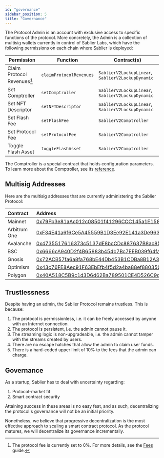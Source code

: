 ```yaml
---
id: "governance"
sidebar_position: 5
title: "Governance"
---
```


The Protocol Admin is an account with exclusive access to specific functions of the protocol. More concretely, the Admin
is a collection of multisig wallets currently in control of Sablier Labs, which have the following permissions on each
chain where Sablier is deployed:

| Permission                  | Function                | Contract(s)                                       |
| --------------------------- | ----------------------- | ------------------------------------------------- |
| Claim Protocol Revenues[^1] | `claimProtocolRevenues` | `SablierV2LockupLinear`, `SablierV2LockupDynamic` |
| Set Comptroller             | `setComptroller`        | `SablierV2LockupLinear`, `SablierV2LockupDynamic` |
| Set NFT Descriptor          | `setNFTDescriptor`      | `SablierV2LockupLinear`, `SablierV2LockupDynamic` |
| Set Flash Fee               | `setFlashFee`           | `SablierV2Comptroller`                            |
| Set Protocol Fee            | `setProtocolFee`        | `SablierV2Comptroller`                            |
| Toggle Flash Asset          | `toggleFlashAsset`      | `SablierV2Comptroller`                            |

The Comptroller is a special contract that holds configuration parameters. To learn more about the Comptroller, see its
[reference](/contracts/v2/reference/core/contract.SablierV2Comptroller).

## Multisig Addresses

Here are the multisig addresses that are currently administering the Sablier Protocol:

| Contract     | Address                                                                                                                          |
| :----------- | :------------------------------------------------------------------------------------------------------------------------------- |
| Mainnet      | [0x79Fb3e81aAc012c08501f41296CCC145a1E15844](https://etherscan.io/address/0x79Fb3e81aAc012c08501f41296CCC145a1E15844)            |
| Arbitrum One | [0xF34E41a6f6Ce5A45559B1D3Ee92E141a3De96376](https://arbiscan.io/address/0xF34E41a6f6Ce5A45559B1D3Ee92E141a3De96376)             |
| Avalanche    | [0x4735517616373c5137dE8bcCDc887637B8ac85Ce](https://snowtrace.io/address/0x4735517616373c5137dE8bcCDc887637B8ac85Ce)            |
| BSC          | [0x6666cA940D2f4B65883b454b7Bc7EEB039f64fa3](https://bscscan.com/address/0x6666cA940D2f4B65883b454b7Bc7EEB039f64fa3)             |
| Gnosis       | [0x72ACB57fa6a8fa768bE44Db453B1CDBa8B12A399](https://gnosisscan.io/address/0x72ACB57fa6a8fa768bE44Db453B1CDBa8B12A399)           |
| Optimism     | [0x43c76FE8Aec91F63EbEfb4f5d2a4ba88ef880350](https://optimistic.etherscan.io/address/0x43c76FE8Aec91F63EbEfb4f5d2a4ba88ef880350) |
| Polygon      | [0x40A518C5B9c1d3D6d62Ba789501CE4D526C9d9C6](https://polygonscan.com/address/0x40A518C5B9c1d3D6d62Ba789501CE4D526C9d9C6)         |

## Trustlessness

Despite having an admin, the Sablier Protocol remains trustless. This is because:

1. The protocol is permissionless, i.e. it can be freely accessed by anyone with an Internet connection.
2. The protocol is persistent, i.e. the admin cannot pause it.
3. The streaming logic is non-upgradeable, i.e. the admin cannot tamper with the streams created by users.
4. There are no escape hatches that allow the admin to claim user funds.
5. There is a hard-coded upper limit of 10% to the fees that the admin can charge.

## Governance

As a startup, Sablier has to deal with uncertainty regarding:

1. Protocol-market fit
2. Smart contract security

Attaining success in these areas is no easy feat, and as such, decentralizing the protocol's governance will not be an
initial priority.

Nonetheless, we believe that progressive decentralization is the most effective approach to scaling a smart contract
protocol. As the protocol matures, we will decentralize its governance incrementally.

[^1]: The protocol fee is currently set to 0%. For more details, see the [Fees](/concepts/protocol/fees) guide.
